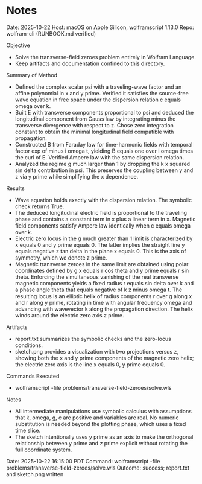 # Notes

Date: 2025-10-22
Host: macOS on Apple Silicon, wolframscript 1.13.0
Repo: wolfram-cli (RUNBOOK.md verified)

Objective

- Solve the transverse-field zeroes problem entirely in Wolfram Language.
- Keep artifacts and documentation confined to this directory.

Summary of Method

- Defined the complex scalar psi with a traveling-wave factor and an affine
  polynomial in x and y prime. Verified it satisfies the source-free wave
  equation in free space under the dispersion relation c equals omega over k.
- Built E with transverse components proportional to psi and deduced the
  longitudinal component from Gauss law by integrating minus the transverse
  divergence with respect to z. Chose zero integration constant to obtain the
  minimal longitudinal field compatible with propagation.
- Constructed B from Faraday law for time-harmonic fields with temporal factor
  exp of minus i omega t, yielding B equals one over i omega times the curl of
  E. Verified Ampere law with the same dispersion relation.
- Analyzed the regime g much larger than 1 by dropping the k x squared sin
  delta contribution in psi. This preserves the coupling between y and z via
  y prime while simplifying the x dependence.

Results

- Wave equation holds exactly with the dispersion relation. The symbolic check
  returns True.
- The deduced longitudinal electric field is proportional to the traveling
  phase and contains a constant term in x plus a linear term in x. Magnetic
  field components satisfy Ampere law identically when c equals omega over k.
- Electric zero locus in the g much greater than 1 limit is characterized by
  x equals 0 and y prime equals 0. The latter implies the straight line
  y equals negative z tan delta in the plane x equals 0. This is the axis
  of symmetry, which we denote z prime.
- Magnetic transverse zeroes in the same limit are obtained using polar
  coordinates defined by g x equals r cos theta and y prime equals r sin
  theta. Enforcing the simultaneous vanishing of the real transverse magnetic
  components yields a fixed radius r equals sin delta over k and a phase angle
  theta that equals negative of k z minus omega t. The resulting locus is an
  elliptic helix of radius components r over g along x and r along y prime,
  rotating in time with angular frequency omega and advancing with wavevector
  k along the propagation direction. The helix winds around the electric zero
  axis z prime.

Artifacts

- report.txt summarizes the symbolic checks and the zero-locus conditions.
- sketch.png provides a visualization with two projections versus z, showing
  both the x and y prime components of the magnetic zero helix; the electric
  zero axis is the line x equals 0, y prime equals 0.

Commands Executed

- wolframscript -file problems/transverse-field-zeroes/solve.wls

Notes

- All intermediate manipulations use symbolic calculus with assumptions that
  k, omega, g, c are positive and variables are real. No numeric substitution
  is needed beyond the plotting phase, which uses a fixed time slice.
- The sketch intentionally uses y prime as an axis to make the orthogonal
  relationship between y prime and z prime explicit without rotating the full
  coordinate system.

Date: 2025-10-22 16:15:00 PDT
Command: wolframscript -file problems/transverse-field-zeroes/solve.wls
Outcome: success; report.txt and sketch.png written
